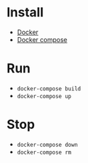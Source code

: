 # Install

- <a href="https://docs.docker.com/engine/installation/" target="_blank">Docker</a>
- <a href="https://docs.docker.com/compose/install/" target="_blank">Docker compose</a>

# Run

- `docker-compose build`
- `docker-compose up`

# Stop
- `docker-compose down`
- `docker-compose rm`

